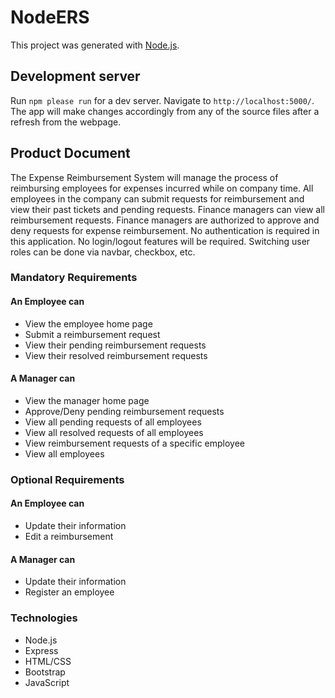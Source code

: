 # NodeERS

This project was generated with [Node.js](https://nodejs.org/en/).

## Development server
Run `npm please run` for a dev server. Navigate to `http://localhost:5000/`. The app will make changes accordingly from any of the source files after a refresh from the webpage.

## Product Document

The Expense Reimbursement System will manage the process of reimbursing employees for expenses incurred while on company time.
All employees in the company can submit requests for reimbursement and view their past tickets and pending requests.
Finance managers can view all reimbursement requests. Finance managers are authorized to approve and deny requests for expense reimbursement.
No authentication is required in this application. No login/logout features will be required. Switching user roles can be done via navbar, checkbox, etc.

### Mandatory Requirements

#### An Employee can
- View the employee home page
- Submit a reimbursement request
- View their pending reimbursement requests
- View their resolved reimbursement requests

#### A Manager can
- View the manager home page
- Approve/Deny pending reimbursement requests
- View all pending requests of all employees
- View all resolved requests of all employees
- View reimbursement requests of a specific employee
- View all employees

### Optional Requirements

#### An Employee can
- Update their information
- Edit a reimbursement

#### A Manager can
- Update their information
- Register an employee

### Technologies
- Node.js
- Express
- HTML/CSS
- Bootstrap
- JavaScript

